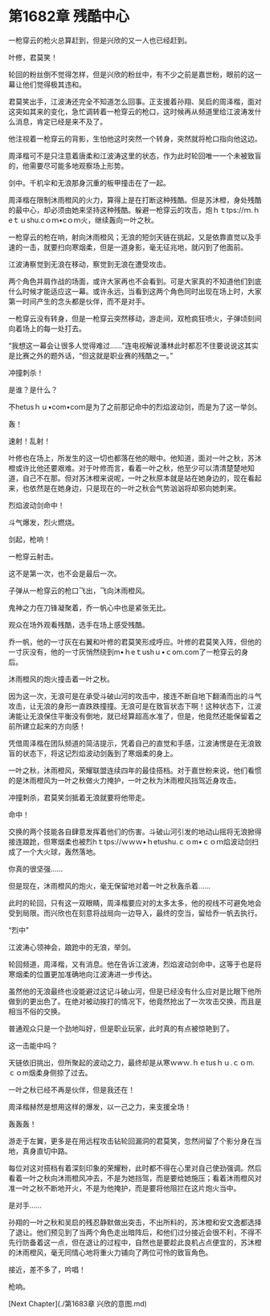 # 第1682章 残酷中心

一枪穿云的枪火总算赶到，但是兴欣的又一人也已经赶到。

叶修，君莫笑！

轮回的粉丝倒不觉得怎样，但是兴欣的粉丝中，有不少之前是嘉世粉，眼前的这一幕让他们觉得极其违和。

君莫笑出手，江波涛还完全不知道怎么回事。正支援着孙翔、吴启的周泽楷，面对这突如其来的变化，急忙调转着一枪穿云的枪口，这时候再从频道里给江波涛发什么消息，肯定已经是来不及了。

他注视着一枪穿云的背影，生怕他这时突然一个转身，突然就将枪口指向他这边。

周泽楷可不是只注意着唐柔和江波涛这里的状态，作为此时轮回唯一一个未被致盲的，他需要尽可能多地观察场上形势。

剑中。千机伞和无浪那身沉重的板甲撞击在了一起。

周泽楷在限制沐雨橙风的火力，算得上是在打断这种残酷。但是苏沐橙，身处残酷的最中心，却必须由她来坚持这种残酷。躲避一枪穿云的攻击，炮ｈｔtps://ｍ.ｈeｔｕshu.cｏｍ•cｏｍ火，继续轰向一叶之秋。

一枪穿云的枪在响，射向沐雨橙风；无浪的短剑天链在挑起，又是依靠直觉以及手速的一击，就要扫向寒烟柔，但是一道身影，毫无征兆地，就闪到了他面前。

江波涛察觉到无浪在移动，察觉到无浪在遭受攻击。

两个角色并肩作战的场面，或许大家再也不会看到。可是大家真的不知道他们到底什么时候才能适应这一幕。或许永远，当看到这两个角色同时出现在场上时，大家第一时间产生的念头都是伙伴，而不是对手。

一枪穿云没有转身，但是一枪穿云突然移动，游走间，双枪疯狂喷火，子弹顷刻间向着场上的每一处打去。

“我想这一幕会让很多人觉得难过……”连电视解说潘林此时都忍不住要说说这其实是比赛之外的题外话，“但这就是职业赛的残酷之一。”

冲撞刺杀！

是谁？是什么？

不hetusｈｕ•com•coｍ是为了之前那记命中的烈焰波动剑，而是为了这一举剑。

轰！

速射！乱射！

叶修也在场上，所发生的这一切也都落在他的眼中。他知道，面对一叶之秋，苏沐橙或许比他还要艰难。对于叶修而言，看着一叶之秋，他至少可以清清楚楚地知道，自己不在那。但对苏沐橙来说呢，一叶之秋原本就是站在她身边的，现在看起来，也依然是在她身边，只是现在的一叶之秋会气势汹汹将却邪向她刺来。

烈焰波动剑命中！

斗气爆发，烈火燃烧。

剑起，枪响！

一枪穿云射击。

这不是第一次，也不会是最后一次。

子弹从一枪穿云的枪口飞出，飞向沐雨橙风。

鬼神之力在刀锋凝聚着，乔一帆心中也是紧张无比。

观众在场外观看残酷，选手在场上感受残酷。

乔一帆，他的一寸灰在右翼和叶修的君莫笑形成呼应。叶修的君莫笑入阵，但他的一寸灰没有，他的一寸灰悄然绕到m•ｈeｔushｕ•ｃom.com了一枪穿云的身后。

沐雨橙风的炮火撞击着一叶之秋。

因为这一次，无浪可是在承受斗破山河的攻击中，接连不断自地下翻涌而出的斗气攻击，让无浪的身形一直跌跌撞撞。无浪可是在致盲状态下啊！这种状态下，江波涛能让无浪保住平衡没有倒地，就已经算超高水准了，但是，他竟然还能保留着之前所建立起来的方向感！

凭借周泽楷在团队频道的简洁提示，凭着自己的直觉和手感，江波涛愣是在无浪致盲的状态下，将这记烈焰波动剑轰到了寒烟柔的身上。

一叶之秋，沐雨橙风，荣耀联盟连续四年的最佳搭档。对于嘉世粉来说，他们看惯的是沐雨橙风为一叶之秋做火力掩护，一叶之秋为沐雨橙风挡驾近身攻击。

冲撞刺杀，君莫笑剑抵着无浪就要将他带走。

命中！

交换的两个技能各自肆意发挥着他们的伤害。斗破山河引发的地动山摇将无浪掀得接连踉跄，但寒烟柔也被烈hｔtps://ｗｗｗ•ｈetushu.ｃｏm•ｃｏｍ焰波动剑扫成了一个大火球，轰然落地。

你真的很坚强……

但是现在，沐雨橙风的炮火，毫无保留地对着一叶之秋轰杀着……

此时的轮回，只有这一双眼睛，周泽楷要应对的太多太多，他的视线不可避免地会受到局限。而兴欣也在刻意将战局向一边导入，最终的空当，留给乔一帆去执行。

“烈中”

江波涛心领神会，踉跄中的无浪，举剑。

轮回频道，周泽楷，又有消息。他在告诉江波涛，烈焰波动剑命中，这等于也是将寒烟柔的位置更加准确地向江波涛进一步传达。

虽然他的无浪最终也没能避过这记斗破山河，但是已经没有什么应对是比眼下他所做到的更出色了。在绝对被动挨打的情况下，他竟然抢出了一次攻击交换，而且是相当不俗的交换。

普通观众只是一个劲地叫好，但是职业玩家，此时真的有点被惊艳到了。

这一击能中吗？

天链依旧挑出，但所聚起的波动之力，最终却是从寒ｗwｗ.ｈｅtusｈｕ.ｃｏm.ｃｏm烟柔身侧掠了过去。

一叶之秋已经不再是伙伴，但是我还在！

周泽楷赫然是想用这样的爆发，以一己之力，来支援全场！

轰轰轰！

游走于左翼，更多是在用远程攻击钻轮回漏洞的君莫笑，忽然间留了个影分身在当地，真身直切中路。

每位对这对搭档有着深刻印象的荣耀粉，此时都不得在心里对自己使劲强调。然后看着一叶之秋向沐雨橙风冲去，不是为她挡驾，而是要给她施压；看着沐雨橙风对准一叶之秋不断地开火，不是为他掩护，而是要将他阻拦在这片炮火当中。

是对手……

孙翔的一叶之秋和吴启的残忍静默做出突击，不出所料的，苏沐橙和安文逸都选择了退让。他们预见到了当两个角色走出暗阵后，和他们过分接近会很不利，不得不先行防备着这一点，但在退让的过程中，自然也是要趁此良机占点便宜的，苏沐橙的沐雨橙风，毫无同情心地将重火力铺向了两位可怜的致盲角色。

接近，差不多了，吟唱！

枪响。



[Next Chapter](./第1683章 兴欣的意图.md)